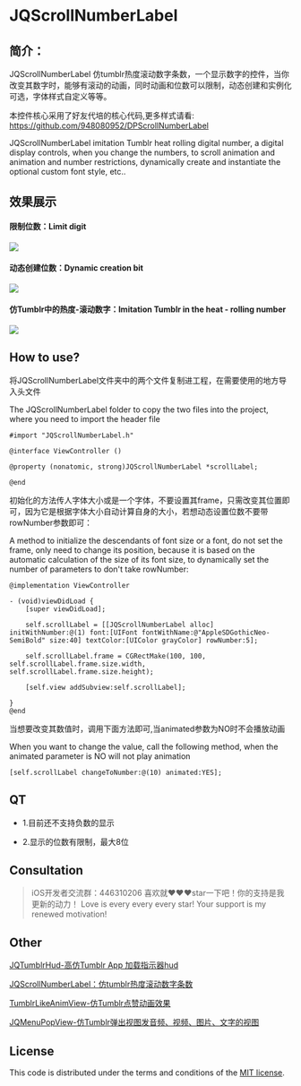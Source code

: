 # JQScrollNumberLabel

## 简介： 

JQScrollNumberLabel 仿tumblr热度滚动数字条数，一个显示数字的控件，当你改变其数字时，能够有滚动的动画，同时动画和位数可以限制，动态创建和实例化可选，字体样式自定义等等。

本控件核心采用了好友代培的核心代码,更多样式请看: https://github.com/948080952/DPScrollNumberLabel

JQScrollNumberLabel imitation Tumblr heat rolling digital number, a digital display controls, when you change the numbers, to scroll animation and animation and number restrictions, dynamically create and instantiate the optional custom font style, etc..

## 效果展示
#### 限制位数：Limit digit

![](https://github.com/xiaohange/JQScrollNumberLabel/blob/master/1.gif?raw=true)


#### 动态创建位数：Dynamic creation bit

![](https://github.com/xiaohange/JQScrollNumberLabel/blob/master/2.gif?raw=true)


#### 仿Tumblr中的热度-滚动数字：Imitation Tumblr in the heat - rolling number

![](https://github.com/xiaohange/JQScrollNumberLabel/blob/master/3.gif?raw=true)

## How to use?

将JQScrollNumberLabel文件夹中的两个文件复制进工程，在需要使用的地方导入头文件

The JQScrollNumberLabel folder to copy the two files into the project, where you need to import the header file

```
#import "JQScrollNumberLabel.h"

@interface ViewController ()

@property (nonatomic, strong)JQScrollNumberLabel *scrollLabel;

@end
```

初始化的方法传人字体大小或是一个字体，不要设置其frame，只需改变其位置即可，因为它是根据字体大小自动计算自身的大小，若想动态设置位数不要带rowNumber参数即可：

A method to initialize the descendants of font size or a font, do not set the frame, only need to change its position, because it is based on the automatic calculation of the size of its font size, to dynamically set the number of parameters to don't take rowNumber:


```
@implementation ViewController

- (void)viewDidLoad {
    [super viewDidLoad];
    
    self.scrollLabel = [[JQScrollNumberLabel alloc] initWithNumber:@(1) font:[UIFont fontWithName:@"AppleSDGothicNeo-SemiBold" size:40] textColor:[UIColor grayColor] rowNumber:5];
    
    self.scrollLabel.frame = CGRectMake(100, 100, self.scrollLabel.frame.size.width, self.scrollLabel.frame.size.height);
    
    [self.view addSubview:self.scrollLabel];
    
}
@end
```

当想要改变其数值时，调用下面方法即可,当animated参数为NO时不会播放动画

When you want to change the value, call the following method, when the animated parameter is NO will not play animation

```
[self.scrollLabel changeToNumber:@(10) animated:YES];
```
## QT

* 1.目前还不支持负数的显示

* 2.显示的位数有限制，最大8位

## Consultation

>iOS开发者交流群：446310206   喜欢就❤️❤️❤️star一下吧！你的支持是我更新的动力！
>Love is every every every star! Your support is my renewed motivation!

## Other
[JQTumblrHud-高仿Tumblr App 加载指示器hud](https://github.com/xiaohange/JQTumblrHud)

[JQScrollNumberLabel：仿tumblr热度滚动数字条数](https://github.com/xiaohange/JQScrollNumberLabel)

[TumblrLikeAnimView-仿Tumblr点赞动画效果](https://github.com/xiaohange/TumblrLikeAnimView)

[JQMenuPopView-仿Tumblr弹出视图发音频、视频、图片、文字的视图](https://github.com/xiaohange/JQMenuPopView)

## License

This code is distributed under the terms and conditions of the [MIT license](LICENSE). 

